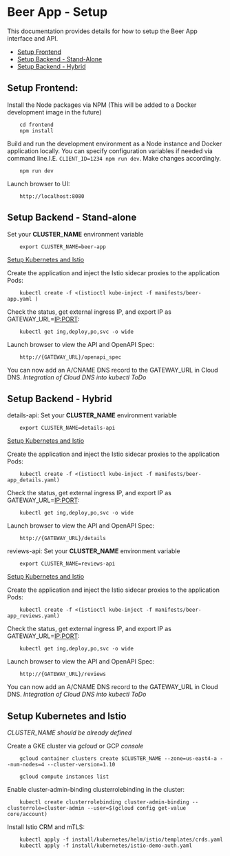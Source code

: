 # Beer App - Setup
This documentation provides details for how to setup the Beer App interface and API.

* [Setup Frontend](#setup_frontend)
* [Setup Backend - Stand-Alone](#setup_backend_stand-alone)
* [Setup Backend - Hybrid](#setup_backend_hybrid)


## <a name="setup_frontend"></a>Setup Frontend:
Install the Node packages via NPM (This will be added to a Docker development image in the future)

        cd frontend
        npm install

Build and run the development environment as a Node instance and Docker application locally. You can specify configuration variables if needed via command line.I.E. `CLIENT_ID=1234 npm run dev`. Make changes accordingly.

        npm run dev

Launch browser to UI:

        http://localhost:8080


## <a name="setup_backend_stand-alone">Setup Backend - Stand-alone</a>
Set your **CLUSTER_NAME** environment variable

        export CLUSTER_NAME=beer-app

[Setup Kubernetes and Istio](#setup_kubernetes_and_istio)

Create the application and inject the Istio sidecar proxies to the application Pods:

        kubectl create -f <(istioctl kube-inject -f manifests/beer-app.yaml )

Check the status, get external ingress IP, and export IP as GATEWAY_URL=<IP:PORT>:

        kubectl get ing,deploy,po,svc -o wide

Launch browser to view the API and OpenAPI Spec:

        http://{GATEWAY_URL}/openapi_spec

You can now add an A/CNAME DNS record to the GATEWAY_URL in Cloud DNS. _Integration of Cloud DNS into kubectl ToDo_


## <a name="setup_backend_hybrid">Setup Backend - Hybrid</a>
details-api:
Set your **CLUSTER_NAME** environment variable

        export CLUSTER_NAME=details-api

[Setup Kubernetes and Istio](#setup_kubernetes_and_istio)

Create the application and inject the Istio sidecar proxies to the application Pods:

        kubectl create -f <(istioctl kube-inject -f manifests/beer-app_details.yaml)

Check the status, get external ingress IP, and export IP as GATEWAY_URL=<IP:PORT>:

        kubectl get ing,deploy,po,svc -o wide

Launch browser to view the API and OpenAPI Spec:

        http://{GATEWAY_URL}/details

reviews-api:
Set your **CLUSTER_NAME** environment variable

        export CLUSTER_NAME=reviews-api

[Setup Kubernetes and Istio](#setup_kubernetes_and_istio)

Create the application and inject the Istio sidecar proxies to the application Pods:

        kubectl create -f <(istioctl kube-inject -f manifests/beer-app_reviews.yaml)

Check the status, get external ingress IP, and export IP as GATEWAY_URL=<IP:PORT>:

        kubectl get ing,deploy,po,svc -o wide

Launch browser to view the API and OpenAPI Spec:

        http://{GATEWAY_URL}/reviews

You can now add an A/CNAME DNS record to the GATEWAY_URL in Cloud DNS. _Integration of Cloud DNS into kubectl ToDo_


## <a name="setup_kubernetes_and_istio">Setup Kubernetes and Istio</a>
_CLUSTER_NAME should be already defined_

Create a GKE cluster via *gcloud* or GCP *console*

        gcloud container clusters create $CLUSTER_NAME --zone=us-east4-a --num-nodes=4 --cluster-version=1.10 

        gcloud compute instances list

Enable cluster-admin-binding clusterrolebinding in the cluster:

        kubectl create clusterrolebinding cluster-admin-binding --clusterrole=cluster-admin --user=$(gcloud config get-value core/account)

Install Istio CRM and mTLS:

        kubectl apply -f install/kubernetes/helm/istio/templates/crds.yaml
        kubectl apply -f install/kubernetes/istio-demo-auth.yaml

